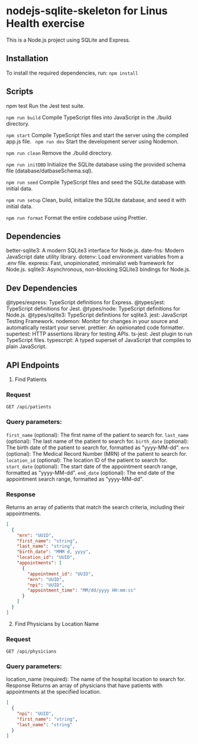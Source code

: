 # nodejs-sqlite-skeleton for Linus Health exercise
This is a Node.js project using SQLite and Express.

## Installation
To install the required dependencies, run:
`
npm install
`

## Scripts
npm test
Run the Jest test suite.

`npm run build`
Compile TypeScript files into JavaScript in the ./build directory.

`npm start`
Compile TypeScript files and start the server using the compiled app.js file.
`
npm run dev`
Start the development server using Nodemon.

`npm run clean`
Remove the ./build directory.

`npm run initDBD`
Initialize the SQLite database using the provided schema file (database/datbaseSchema.sql).

`npm run seed`
Compile TypeScript files and seed the SQLite database with initial data.

`npm run setup`
Clean, build, initialize the SQLite database, and seed it with initial data.

`npm run format`
Format the entire codebase using Prettier.

## Dependencies
better-sqlite3: A modern SQLite3 interface for Node.js.
date-fns: Modern JavaScript date utility library.
dotenv: Load environment variables from a .env file.
express: Fast, unopinionated, minimalist web framework for Node.js.
sqlite3: Asynchronous, non-blocking SQLite3 bindings for Node.js.

## Dev Dependencies
@types/express: TypeScript definitions for Express.
@types/jest: TypeScript definitions for Jest.
@types/node: TypeScript definitions for Node.js.
@types/sqlite3: TypeScript definitions for sqlite3.
jest: JavaScript Testing Framework.
nodemon: Monitor for changes in your source and automatically restart your server.
prettier: An opinionated code formatter.
supertest: HTTP assertions library for testing APIs.
ts-jest: Jest plugin to run TypeScript files.
typescript: A typed superset of JavaScript that compiles to plain JavaScript.

## API Endpoints
1. Find Patients

### Request
`GET /api/patients`

### Query parameters:

`first_name` (optional): The first name of the patient to search for.
`last_name` (optional): The last name of the patient to search for.
`birth_date` (optional): The birth date of the patient to search for, formatted as "yyyy-MM-dd".
`mrn` (optional): The Medical Record Number (MRN) of the patient to search for.
`location_id` (optional): The location ID of the patient to search for.
`start_date` (optional): The start date of the appointment search range, formatted as "yyyy-MM-dd".
`end_date` (optional): The end date of the appointment search range, formatted as "yyyy-MM-dd".

### Response
Returns an array of patients that match the search criteria, including their appointments.

```json
[
  {
    "mrn": "UUID",
    "first_name": "string",
    "last_name": "string",
    "birth_date": "MMM d, yyyy",
    "location_id": "UUID",
    "appointments": [
      {
        "appointment_id": "UUID",
        "mrn": "UUID",
        "npi": "UUID",
        "appointment_time": "MM/dd/yyyy HH:mm:ss"
      }
    ]
  }
]
```

2. Find Physicians by Location Name
### Request
`GET /api/physicians`

### Query parameters:

location_name (required): The name of the hospital location to search for.
Response
Returns an array of physicians that have patients with appointments at the specified location.

```json
[
  {
    "npi": "UUID",
    "first_name": "string",
    "last_name": "string"
  }
]
```


